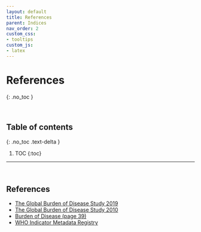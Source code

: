 ```yaml
---
layout: default
title: References
parent: Indices
nav_order: 2
custom_css:
- tooltips
custom_js:
- latex
---
```


# References
{: .no_toc }

<br>

## Table of contents
{: .no_toc .text-delta }

1. TOC
{:toc}

---

<br>

<h2>References</h2>

* [The Global Burden of Disease Study 2019](https://www.thelancet.com/journals/lancet/issue/vol396no10258/PIIS0140-6736(20)X0042-0)
* [The Global Burden of Disease Study 2010](https://www.thelancet.com/journals/lancet/issue/vol380no9859/PIIS0140-6736(12)X6053-7)  
* [Burden of Disease (page 39)](https://www.who.int/chp/chronic_disease_report/full_report.pdf)  
* [WHO Indicator Metadata Registry](https://score.tools.who.int/tools/enable-data-use-for-policy-and-action/tool/who-indicator-metadata-registry-73/)
